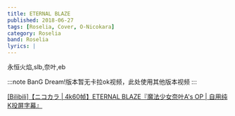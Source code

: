 ```yaml
---
title: ETERNAL BLAZE
published: 2018-06-27
tags: [Roselia, Cover, O-Nicokara]
category: Roselia
band: Roselia
lyrics: |
---
```

永恒火焰,slb,奈叶,eb

:::note
BanG Dream!版本暂无卡拉ok视频，此处使用其他版本视频
:::
<summary>
    <a href="https://www.bilibili.com/video/BV1Hxj4zME6y/">
        [Bilibili]【ニコカラ | 4k60帧】ETERNAL BLAZE『魔法少女奈叶A's OP | 自用纯K投屏字幕』
    </a>
</summary>



